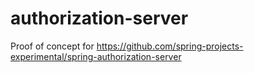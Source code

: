 # authorization-server

Proof of concept for https://github.com/spring-projects-experimental/spring-authorization-server
